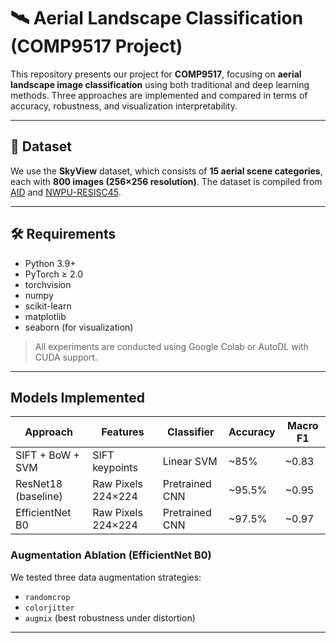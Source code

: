 # 🛰️ Aerial Landscape Classification (COMP9517 Project)

This repository presents our project for **COMP9517**, focusing on **aerial landscape image classification** using both traditional and deep learning methods. Three approaches are implemented and compared in terms of accuracy, robustness, and visualization interpretability.

---

## 📁 Dataset

We use the **SkyView** dataset, which consists of **15 aerial scene categories**, each with **800 images (256×256 resolution)**. The dataset is compiled from [AID](https://captain-whu.github.io/AID/) and [NWPU-RESISC45](https://www.tensorflow.org/datasets/catalog/resisc45).

---

## 🛠️ Requirements

- Python 3.9+
- PyTorch ≥ 2.0
- torchvision
- numpy
- scikit-learn
- matplotlib
- seaborn (for visualization)

> All experiments are conducted using Google Colab or AutoDL with CUDA support.

---

##  Models Implemented

| Approach            | Features             | Classifier     | Accuracy | Macro F1 |
|---------------------|----------------------|----------------|----------|----------|
| SIFT + BoW + SVM    | SIFT keypoints       | Linear SVM     | ~85%     | ~0.83    |
| ResNet18 (baseline) | Raw Pixels 224×224   | Pretrained CNN | ~95.5%   | ~0.95    |
| EfficientNet B0     | Raw Pixels 224×224   | Pretrained CNN | ~97.5%   | ~0.97    |

###  Augmentation Ablation (EfficientNet B0)
We tested three data augmentation strategies:

- `randomcrop`
- `colorjitter`
- `augmix` (best robustness under distortion)

---


